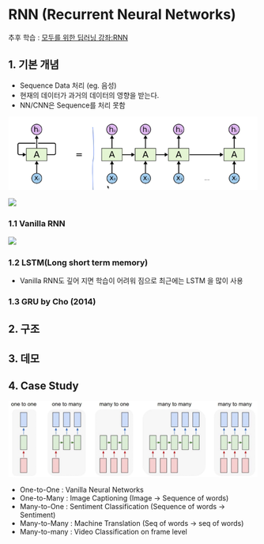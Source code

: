 # RNN (Recurrent Neural Networks)

추후 학습 : [모두를 위한 딥러닝 강좌:RNN](https://youtu.be/-SHPG_KMUkQ?list=PLlMkM4tgfjnLSOjrEJN31gZATbcj_MpUm0)

## 1. 기본 개념 
* Sequence Data 처리 (eg. 음성)
* 현재의 데이터가 과거의 데이터의 영향을 받는다. 
* NN/CNN은 Sequence를 처리 못함

![](/assets/rnn1.PNG)


![](http://i.imgur.com/vBpftAL.png)


### 1.1 Vanilla RNN 
![](http://i.imgur.com/SmXtkHi.png)


### 1.2 LSTM(Long short term memory)
- Vanilla RNN도 깊어 지면 학습이 어려워 짐으로 최근에는 LSTM 을 많이 사용 


### 1.3 GRU by Cho (2014)

## 2. 구조 


## 3. 데모 

## 4. Case Study 
![](/assets/list_of_RNN.png)
- One-to-One : Vanilla Neural Networks
- One-to-Many : Image Captioning (Image -> Sequence of words)
- Many-to-One : Sentiment Classification (Sequence of words -> Sentiment)
- Many-to-Many : Machine Translation (Seq of words -> seq of words)
- Many-to-many : Video Classification on frame level